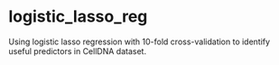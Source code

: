# logistic_lasso_reg
Using logistic lasso regression with 10-fold cross-validation to identify useful predictors in CellDNA dataset. 
